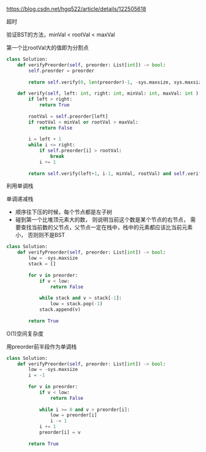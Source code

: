 https://blog.csdn.net/hgq522/article/details/122505618


超时

验证BST的方法，minVal < rootVal < maxVal

第一个比rootVal大的值即为分割点


```python
class Solution:
    def verifyPreorder(self, preorder: List[int]) -> bool:
        self.preorder = preorder
    
        return self.verify(0, len(preorder)-1, -sys.maxsize, sys.maxsize)
    
    def verify(self, left: int, right: int, minVal: int, maxVal: int ) -> bool:
        if left > right:
            return True
    
        rootVal = self.preorder[left]
        if rootVal < minVal or rootVal > maxVal:
            return False
    
        i = left + 1
        while i <= right:
            if self.preorder[i] > rootVal:
                break
            i += 1
    
        return self.verify(left+1, i-1, minVal, rootVal) and self.verify(i, right, rootVal, maxVal)
```


利用单调栈

单调递减栈

* 顺序往下压的时候，每个节点都是左子树
* 碰到第一个比堆顶元素大的数， 则说明当前这个数是某个节点的右节点， 需要查找当前数的父节点，父节点一定在栈中，栈中的元素都应该比当前元素小， 否则则不是BST


```python
class Solution:
    def verifyPreorder(self, preorder: List[int]) -> bool:
        low = -sys.maxsize
        stack = []
      
        for v in preorder:
            if v < low:
                return False
          
            while stack and v > stack[-1]:
                low = stack.pop(-1)
            stack.append(v)
          
        return True
```


O(1)空间复杂度

用preorder前半段作为单调栈

```python
class Solution:
    def verifyPreorder(self, preorder: List[int]) -> bool:
        low = -sys.maxsize
        i = -1
      
        for v in preorder:
            if v < low:
                return False
          
            while i >= 0 and v > preorder[i]:
                low = preorder[i]
                i -= 1
            i += 1
            preorder[i] = v
          
        return True
```


<br />
